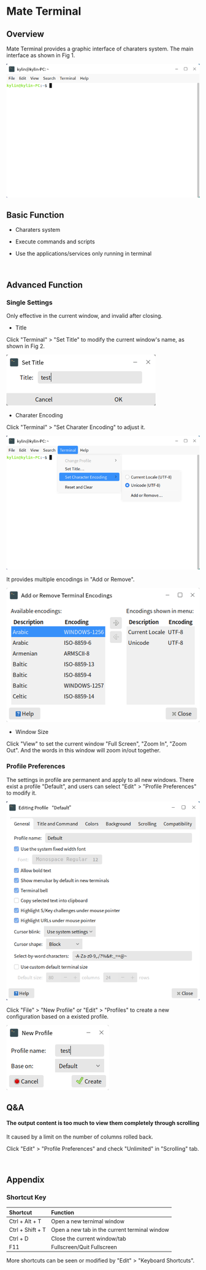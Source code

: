 # Mate Terminal
## Overview
Mate Terminal provides a graphic interface of charaters system. The main interface as shown in Fig 1.

![Fig 1 Mate Terminal-big](image/1.png)
<br>

## Basic Function
- Charaters system

- Execute commands and scripts

- Use the applications/services only running in terminal

<br>

## Advanced Function
### Single Settings
Only effective in the current window, and invalid after closing.

- Title

Click "Terminal" > "Set Title" to modify the current window's name, as shown in Fig 2.

![Fig 2 Title](image/2.png)

- Charater Encoding

Click "Terminal" > "Set Charater Encoding" to adjust it.

![Fig 3 Encoding-big](image/3.png)

It provides multiple encodings in "Add or Remove".

![Fig 4 More encodings](image/4.png)

- Window Size

Click "View" to set the current window "Full Screen", "Zoom In", "Zoom Out". And the words in this window will zoom in/out together.

### Profile Preferences
The settings in profile are permanent and apply to all new windows. There exist a profile "Default", and users can select "Edit" > "Profile Preferences" to modify it.

![Fig 5 Modify Default profile-big](image/5.png)

Click "File" > "New Profile" or "Edit" > "Profiles" to create a new configuration based on a existed profile. 

![Fig 6 New profile](image/6.png)
<br>

## Q&A
#### The output content is too much to view them completely through scrolling
It caused by a limit on the number of columns rolled back.

Click "Edit" > "Profile Preferences" and check "Unlimited" in "Scrolling" tab.

<br>

## Appendix
### Shortcut Key

| Shortcut | Function |
| :------------ | :------------ |
| Ctrl + Alt + T  |  Open a new ternimal window |
| Ctrl + Shift + T | Open a new tab in the current terminal window |
| Ctrl + D  | Close the current window/tab |
| F11 | Fullscreen/Quit Fullscreen |

More shortcuts can be seen or modified by "Edit" > "Keyboard Shortcuts".

